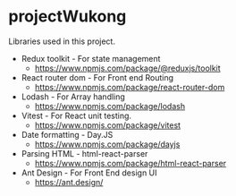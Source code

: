 # projectWukong

Libraries used in this project.
- Redux toolkit - For state management 
  - https://www.npmjs.com/package/@reduxjs/toolkit
- React router dom - For Front end Routing
  - https://www.npmjs.com/package/react-router-dom
- Lodash - For Array handling
  - https://www.npmjs.com/package/lodash
- Vitest - For React unit testing.
  - https://www.npmjs.com/package/vitest
- Date formatting - Day.JS
  - https://www.npmjs.com/package/dayjs
- Parsing HTML - html-react-parser
  - https://www.npmjs.com/package/html-react-parser
- Ant Design - For Front End design UI
  - https://ant.design/